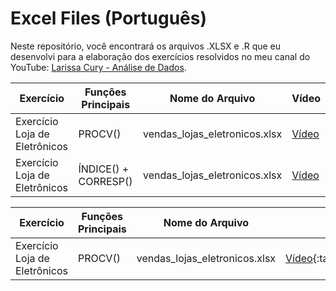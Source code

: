 # Excel Files (Português)

Neste repositório, você encontrará os arquivos .XLSX e .R que eu desenvolvi para a elaboração dos exercícios resolvidos no meu canal do YouTube: [Larissa Cury - Análise de Dados](https://www.youtube.com/@LarissaCuryAn%C3%A1lisedeDados).

| Exercício                     | Funções Principais | Nome do Arquivo             | Vídeo                                                  |
|-------------------------------|---------------------|------------------------------|--------------------------------------------------------|
| Exercício Loja de Eletrônicos | PROCV()             | vendas_lojas_eletronicos.xlsx| [Vídeo](https://www.youtube.com/watch?v=8slNrt9rheY&t=29s) |
| Exercício Loja de Eletrônicos | ÍNDICE() + CORRESP()    | vendas_lojas_eletronicos.xlsx| [Vídeo](https://www.youtube.com/watch?v=N5P-qs-ckX0) |

| Exercício                     | Funções Principais | Nome do Arquivo             | Vídeo                                                   |
|-------------------------------|---------------------|------------------------------|---------------------------------------------------------|
| Exercício Loja de Eletrônicos | PROCV()             | vendas_lojas_eletronicos.xlsx| [Vídeo](https://www.youtube.com/watch?v=8slNrt9rheY&t=29s){:target="_blank"} |


